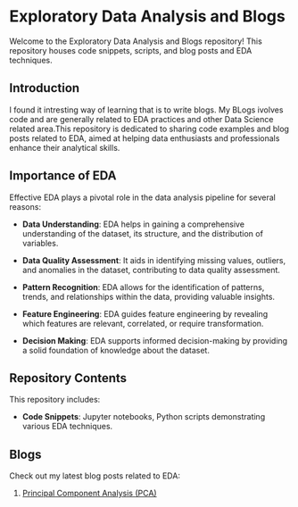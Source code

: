 # Exploratory Data Analysis and Blogs

Welcome to the Exploratory Data Analysis and Blogs repository! This repository houses code snippets, scripts, and blog posts and EDA techniques. 

## Introduction

I found it intresting way of learning that is to write blogs. My BLogs ivolves code and are generally related to EDA practices and other Data Science related area.This repository is dedicated to sharing code examples and blog posts related to EDA, aimed at helping data enthusiasts and professionals enhance their analytical skills.

## Importance of EDA

Effective EDA plays a pivotal role in the data analysis pipeline for several reasons:

- **Data Understanding**: EDA helps in gaining a comprehensive understanding of the dataset, its structure, and the distribution of variables.

- **Data Quality Assessment**: It aids in identifying missing values, outliers, and anomalies in the dataset, contributing to data quality assessment.

- **Pattern Recognition**: EDA allows for the identification of patterns, trends, and relationships within the data, providing valuable insights.

- **Feature Engineering**: EDA guides feature engineering by revealing which features are relevant, correlated, or require transformation.

- **Decision Making**: EDA supports informed decision-making by providing a solid foundation of knowledge about the dataset.

## Repository Contents

This repository includes:

- **Code Snippets**: Jupyter notebooks, Python scripts demonstrating various EDA techniques.


## Blogs

Check out my latest blog posts related to EDA:

1. [Principal Component Analysis (PCA)](https://medium.com/@divyapratap29/principal-component-analysis-pca-07d4f35d2ccb)


